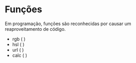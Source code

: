 # Funções

Em programação, funções são reconhecidas por causar um reaproveitamento de código.

* rgb ( )
* hsl ( )
* url ( )
* calc ( )
